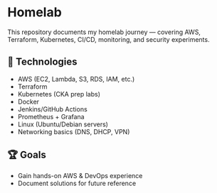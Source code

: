 # Homelab

This repository documents my homelab journey — covering AWS, Terraform, Kubernetes, CI/CD, monitoring, and security experiments.  

## 🔧 Technologies
- AWS (EC2, Lambda, S3, RDS, IAM, etc.)
- Terraform
- Kubernetes (CKA prep labs)
- Docker
- Jenkins/GitHub Actions
- Prometheus + Grafana
- Linux (Ubuntu/Debian servers)
- Networking basics (DNS, DHCP, VPN)

<!-- ## 📂 Contents
- /terraform-labs → Infrastructure-as-code experiments
- /aws-labs → AWS CLI, IAM, Lambda examples
- /k8s-labs → Cluster deployments and configs
- /docs → Writeups in Markdown

-->

## 🏆 Goals
- Gain hands-on AWS & DevOps experience  
- Document solutions for future reference  

